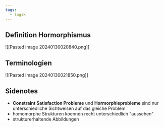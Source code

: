 ```yaml
---
tags:
  - logik
---
```

## Definition  Hormorphismus
![[Pasted image 20240130020840.png]]
## Terminologien
![[Pasted image 20240130021850.png]]
## Sidenotes
- **Constraint Satisfaction Probleme** und **Hormorphieprobleme** sind nur 
	unterschiedliche Sichtweisen auf das gleiche Problem
- homomorphe Strukturen koennen recht unterschiedlich "aussehen"
- strukturerhaltende Abbildungen